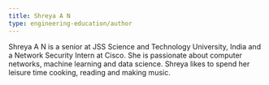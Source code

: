 ```yaml
---
title: Shreya A N
type: engineering-education/author
---
```

Shreya A N is a senior at JSS Science and Technology University, India and a Network Security Intern at Cisco. She is passionate about computer networks, machine learning and data science. Shreya likes to spend her leisure time cooking, reading and making music.
